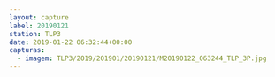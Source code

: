 ```yaml
---
layout: capture
label: 20190121
station: TLP3
date: 2019-01-22 06:32:44+00:00
capturas:
  - imagem: TLP3/2019/201901/20190121/M20190122_063244_TLP_3P.jpg
---
```

